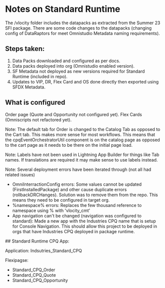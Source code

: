 # Notes on Standard Runtime


The /vlocity folder includes the datapacks as extracted from the Summer 23 SFI package. There are some code changes to the datapacks (changing config of DataRaptors 
for meet Omnistudio Metadata naming requirements).

## Steps taken:

1. Data Packs downloaded and configured as per docs.
2. Data packs deployed into org (Omnistudio enabled version).
3. SF Metadata not deployed as new versions required for Standard Runtime (included in repo).
4. Updates to VIP, DR, Flex Card and OS done directly then exported using SFDX Metadata.

## What is configured

Order page (Quote and Opportunity not configured yet). Flex Cards (Omniscripts not refactored yet).

Note: The default tab for Order is changed to the Catalog Tab as opposed to the Cart tab. This makes more sense for most workflows. This means that the cpqEventOrchestratorUtil component is on the catalog page as opposed to the cart page as it needs to be there on the initial page load.

Note: Labels have not been used in Lightning App Builder for things like Tab names. If translations are required it may make sense to use labels instead.

Note: Several deployment errors have been iterated through (not all had related issues)

- OmniInterractionConfig errors: Some values cannot be updated (FirstInstalledPackage) and other cause duplicate errors (rollbackDRCHanges). Solution was to remove them from the repo. This means they need to be configured in target org.
- %namespace% errors: Replaces the few thousand reference to namespace using % with 'vlocity_cmt'
- App navigation can't be changed (navigation was configured to standard): Made a new app with the Industries CPQ name that is setup for Console Navigation. This should allow this project to be deployed in orgs that have Industries CPQ deployed in package runtime.

## Standard Runtime CPQ App:

Application: Indsutries_Standard_CPQ

Flexipagse: 
- Standard_CPQ_Order
- Standard_CPQ_Quote
- Standard_CPQ_Opportunity


